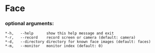 # Face


### optional arguments:

```
*-h,   --help      show this help message and exit
*-r,   --record    record screen or camera (default: camera)
*-d,   --directory directory for known face images (default: faces)
*-m,   --monitor   monitor index (default: 0)
```
